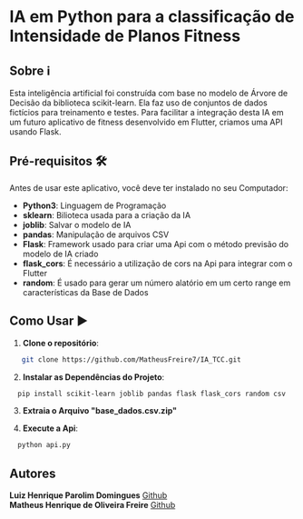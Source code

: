 # IA em Python para a classificação de Intensidade de Planos Fitness

## Sobre ℹ️
Esta inteligência artificial foi construída com base no modelo de Árvore de Decisão da biblioteca scikit-learn. Ela faz uso de conjuntos de dados fictícios para treinamento e testes. Para facilitar a integração desta IA em um futuro aplicativo de fitness desenvolvido em Flutter, criamos uma API usando Flask.

## Pré-requisitos 🛠️

Antes de usar este aplicativo, você deve ter instalado no seu Computador:

- **Python3**: Linguagem de Programação
- **sklearn**: Bilioteca usada para a criação da IA
- **joblib**: Salvar o modelo de IA
- **pandas**: Manipulação de arquivos CSV
- **Flask**: Framework usado para criar uma Api com o método previsão do modelo de IA criado
- **flask_cors**: É necessário a utilização de cors na Api para integrar com o Flutter
- **random**: É usado para gerar um número alatório em um certo range em características da Base de Dados


## Como Usar  ▶️
1. **Clone o repositório**:
``` bash
   git clone https://github.com/MatheusFreire7/IA_TCC.git
```

2. **Instalar as Dependências do Projeto**:
 ``` bash
   pip install scikit-learn joblib pandas flask flask_cors random csv
```
3. **Extraia o Arquivo "base_dados.csv.zip"**
 
4. **Execute a Api**:
 ``` bash
   python api.py
```

## **Autores**
   **Luiz Henrique Parolim Domingues**     [Github](https://github.com/LuizHPDomingues2005)<br>
   **Matheus Henrique de Oliveira Freire** [Github](https://github.com/MatheusFreire7)

